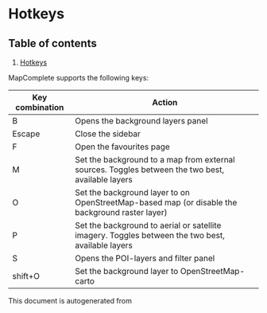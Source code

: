 [//]: # (WARNING: this file is automatically generated. Please find the sources at the bottom and edit those sources)

 Hotkeys 
=========



## Table of contents

1. [Hotkeys](#)



MapComplete supports the following keys:



Key combination | Action
----------------- | --------
B | Opens the background layers panel
Escape | Close the sidebar
F | Open the favourites page
M | Set the background to a map from external sources. Toggles between the two best, available layers
O | Set the background layer to on OpenStreetMap-based map (or disable the background raster layer)
P | Set the background to aerial or satellite imagery. Toggles between the two best, available layers
S | Opens the POI-layers and filter panel
shift+O | Set the background layer to OpenStreetMap-carto
 

This document is autogenerated from 
